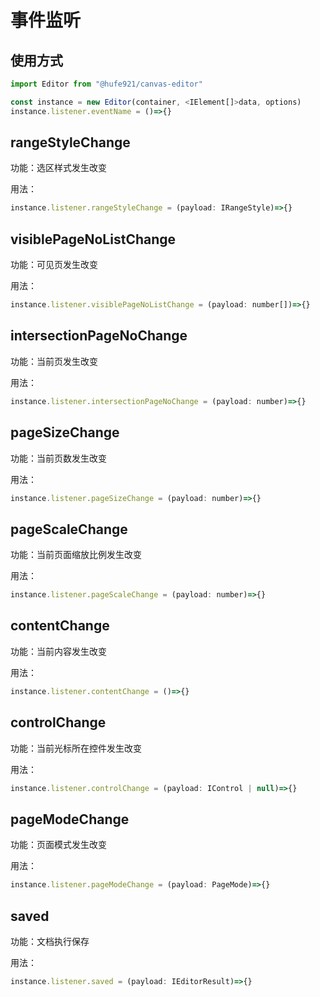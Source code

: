 # 事件监听

## 使用方式

```javascript
import Editor from "@hufe921/canvas-editor"

const instance = new Editor(container, <IElement[]>data, options)
instance.listener.eventName = ()=>{}
```

## rangeStyleChange
功能：选区样式发生改变

用法：
```javascript
instance.listener.rangeStyleChange = (payload: IRangeStyle)=>{}
```

## visiblePageNoListChange
功能：可见页发生改变

用法：
```javascript
instance.listener.visiblePageNoListChange = (payload: number[])=>{}
```

## intersectionPageNoChange
功能：当前页发生改变

用法：
```javascript
instance.listener.intersectionPageNoChange = (payload: number)=>{}
```

## pageSizeChange
功能：当前页数发生改变

用法：
```javascript
instance.listener.pageSizeChange = (payload: number)=>{}
```

## pageScaleChange
功能：当前页面缩放比例发生改变

用法：
```javascript
instance.listener.pageScaleChange = (payload: number)=>{}
```

## contentChange
功能：当前内容发生改变

用法：
```javascript
instance.listener.contentChange = ()=>{}
```

## controlChange
功能：当前光标所在控件发生改变

用法：
```javascript
instance.listener.controlChange = (payload: IControl | null)=>{}
```

## pageModeChange
功能：页面模式发生改变

用法：
```javascript
instance.listener.pageModeChange = (payload: PageMode)=>{}
```

## saved
功能：文档执行保存

用法：
```javascript
instance.listener.saved = (payload: IEditorResult)=>{}
```